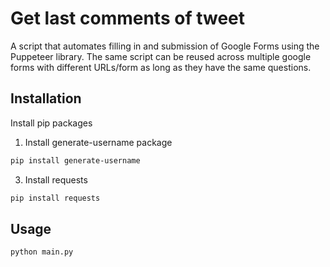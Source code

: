 # Get last comments of tweet

A script that automates filling in and submission of Google Forms using the Puppeteer library. The same script can be reused across multiple google forms with different URLs/form as long as they have the same questions.

## Installation
Install pip packages

1. Install generate-username package
```bash
pip install generate-username
```
3. Install requests
```bash
pip install requests
```


## Usage

```bash
python main.py
```
